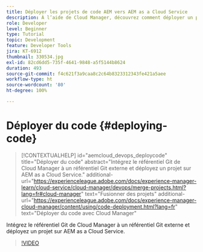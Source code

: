 ```yaml
---
title: Déployer les projets de code AEM vers AEM as a Cloud Service
description: À l’aide de Cloud Manager, découvrez comment déployer un projet de code AEM vers AEM as a Cloud Service.
role: Developer
level: Beginner
type: Tutorial
topic: Development
feature: Developer Tools
jira: KT-6912
thumbnail: 330534.jpg
exl-id: 82cd6dd5-735f-4641-9848-a5f5144b8624
duration: 493
source-git-commit: f4c621f3a9caa8c2c64b8323312343fe421a5aee
workflow-type: ht
source-wordcount: '80'
ht-degree: 100%

---
```


# Déployer du code {#deploying-code}

>[!CONTEXTUALHELP]
>id="aemcloud_devops_deploycode"
>title="Déployer du code"
>abstract="Intégrez le référentiel Git de Cloud Manager à un référentiel Git externe et déployez un projet sur AEM as a Cloud Service."
>additional-url="https://experienceleague.adobe.com/docs/experience-manager-learn/cloud-service/cloud-manager/devops/merge-projects.html?lang=fr#cloud-manager" text="Fusionner des projets"
>additional-url="https://experienceleague.adobe.com/docs/experience-manager-cloud-manager/content/using/code-deployment.html?lang=fr" text="Déployer du code avec Cloud Manager"

Intégrez le référentiel Git de Cloud Manager à un référentiel Git externe et déployez un projet sur AEM as a Cloud Service.

>[!VIDEO](https://video.tv.adobe.com/v/345864?quality=12&learn=on&captions=fre_fr)
